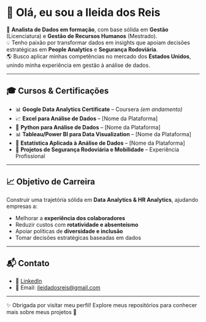 # 👋 Olá, eu sou a Ileida dos Reis  

🎯 **Analista de Dados em formação**, com base sólida em **Gestão** (Licenciatura) e **Gestão de Recursos Humanos** (Mestrado).  
💡 Tenho paixão por transformar dados em insights que apoiam decisões estratégicas em **People Analytics** e **Segurança Rodoviária**.  
🌎 Busco aplicar minhas competências no mercado dos **Estados Unidos**, unindo minha experiência em gestão à análise de dados.


---

## 🎓 Cursos & Certificações
- 📊 **Google Data Analytics Certificate** – Coursera *(em andamento)*  
- 📈 **Excel para Análise de Dados** – [Nome da Plataforma]  
- 🐍 **Python para Análise de Dados** – [Nome da Plataforma]  
- 📊 **Tableau/Power BI para Data Visualization** – [Nome da Plataforma]  
- 🧮 **Estatística Aplicada à Análise de Dados** – [Nome da Plataforma]  
- 🚦 **Projetos de Segurança Rodoviária e Mobilidade** – Experiência Profissional
  

---

## 📈 Objetivo de Carreira
Construir uma trajetória sólida em **Data Analytics & HR Analytics**, ajudando empresas a:
- Melhorar a **experiência dos colaboradores**  
- Reduzir custos com **rotatividade e absenteísmo**  
- Apoiar políticas de **diversidade e inclusão**  
- Tomar decisões estratégicas baseadas em dados  

---

## 📬 Contato
- 💼 [LinkedIn](www.linkedin.com/in/ileidareis)  
- 📧 Email: ileidadosreis@gmail.com  

---
✨ Obrigada por visitar meu perfil! Explore meus repositórios para conhecer mais sobre meus projetos 🚀
